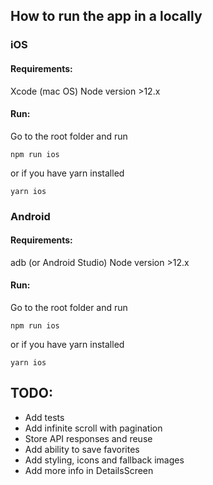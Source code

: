 ## How to run the app in a locally

### iOS

#### Requirements:
Xcode (mac OS)
Node version >12.x

#### Run:
Go to the root folder and run
```
npm run ios
```
or if you have yarn installed
```
yarn ios
```

### Android

#### Requirements:
adb (or Android Studio)
Node version >12.x

#### Run:
Go to the root folder and run
```
npm run ios
```
or if you have yarn installed
```
yarn ios
```

## TODO:

* Add tests
* Add infinite scroll with pagination
* Store API responses and reuse
* Add ability to save favorites
* Add styling, icons and fallback images
* Add more info in DetailsScreen
